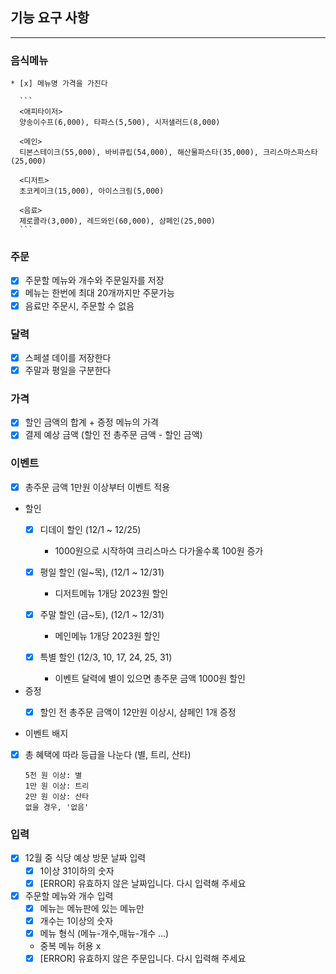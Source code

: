 ## 기능 요구 사항

------
### 음식메뉴
    * [x] 메뉴명 가격을 가진다

      ```
      <애피타이저>
      양송이수프(6,000), 타파스(5,500), 시저샐러드(8,000)
      
      <메인>
      티본스테이크(55,000), 바비큐립(54,000), 해산물파스타(35,000), 크리스마스파스타(25,000)
      
      <디저트>
      초코케이크(15,000), 아이스크림(5,000)
      
      <음료>
      제로콜라(3,000), 레드와인(60,000), 샴페인(25,000)
      ```


### 주문
* [x] 주문할 메뉴와 개수와 주문일자를 저장
* [x] 메뉴는 한번에 최대 20개까지만 주문가능
* [x] 음료만 주문시, 주문할 수 없음

### 달력
* [x] 스페셜 데이를 저장한다
* [x] 주말과 평일을 구분한다
  
### 가격
* [x] 할인 금액의 합계 + 증정 메뉴의 가격
* [x] 결제 예상 금액  (할인 전 총주문 금액 - 할인 금액)

### 이벤트
  * [x] 총주문 금액 1만원 이상부터 이벤트 적용


  * 할인
      * [x] 디데이 할인 (12/1 ~ 12/25)
          * 1000원으로 시작하여 크리스마스 다가올수록 100원 증가

      * [x] 평일 할인 (일~목), (12/1 ~ 12/31)
          * 디저트메뉴 1개당 2023원 할인

      * [x] 주말 할인 (금~토), (12/1 ~ 12/31)
          * 메인메뉴 1개당 2023원 할인

      * [x] 특별 할인 (12/3, 10, 17, 24, 25, 31)
          * 이벤트 달력에 별이 있으면 총주문 금액 1000원 할인
        

  * 증정
    * [x] 할인 전 총주문 금액이 12만원 이상시, 샴페인 1개 증정


* 이벤트 배지
* [x] 총 혜택에 따라 등급을 나눈다 (별, 트리, 산타)
    ``` 
    5천 원 이상: 별
    1만 원 이상: 트리 
    2만 원 이상: 산타
    없을 경우, '없음'
    ```

### 입력
* [x] 12월 중 식당 예상 방문 날짜 입력
  * [x] 1이상 31이하의 숫자
  * [x] [ERROR] 유효하지 않은 날짜입니다. 다시 입력해 주세요

* [x] 주문할 메뉴와 개수 입력
  * [x] 메뉴는 메뉴판에 있는 메뉴만
  * [x] 개수는 1이상의 숫자
  * [x] 메뉴 형식 (메뉴-개수,매뉴-개수 ...)
  * 중복 메뉴 허용 x
  * [x] [ERROR] 유효하지 않은 주문입니다. 다시 입력해 주세요